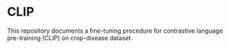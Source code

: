 # CLIP
This repository documents a fine-tuning procedure for contrastive language pre-training (CLIP) on crop-disease dataset.

